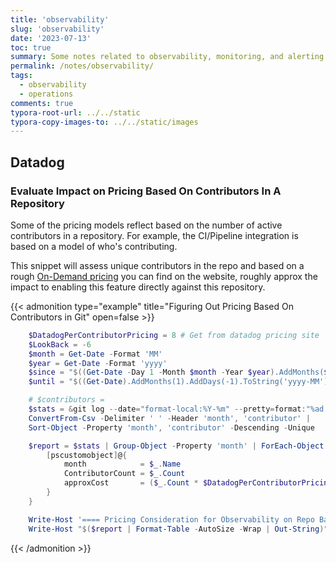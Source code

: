 ```yaml
---
title: 'observability'
slug: 'observability'
date: '2023-07-13'
toc: true
summary: Some notes related to observability, monitoring, and alerting.
permalink: /notes/observability/
tags:
  - observability
  - operations
comments: true
typora-root-url: ../../static
typora-copy-images-to: ../../static/images
---
```


## Datadog

### Evaluate Impact on Pricing Based On Contributors In A Repository

Some of the pricing models reflect based on the number of active contributors in a repository.
For example, the CI/Pipeline integration is based on a model of who's contributing.

This snippet will assess unique contributors in the repo and based on a rough [On-Demand pricing] you can find on the website, roughly approx the impact to enabling this feature directly against this repository.

{{< admonition type="example" title="Figuring Out Pricing Based On Contributors in Git" open=false >}}

```powershell title="CalcDatadogPricing.ps1"
    $DatadogPerContributorPricing = 8 # Get from datadog pricing site
    $LookBack = -6
    $month = Get-Date -Format 'MM'
    $year = Get-Date -Format 'yyyy'
    $since = "$((Get-Date -Day 1 -Month $month -Year $year).AddMonths($LookBack).AddDays(-1).ToString('yyyy-MM'))"
    $until = "$((Get-Date).AddMonths(1).AddDays(-1).ToString('yyyy-MM')))"

    # $contributors =
    $stats = &git log --date="format-local:%Y-%m" --pretty=format:"%ad %ae" --since="$since" --until="$until" |
    ConvertFrom-Csv -Delimiter ' ' -Header 'month', 'contributor' |
    Sort-Object -Property 'month', 'contributor' -Descending -Unique

    $report = $stats | Group-Object -Property 'month' | ForEach-Object {
        [pscustomobject]@{
            month            = $_.Name
            ContributorCount = $_.Count
            approxCost       = ($_.Count * $DatadogPerContributorPricing).ToString('C0')
        }
    }

    Write-Host '==== Pricing Consideration for Observability on Repo Based on Contributors Per Month ====' -ForegroundColor Green
    Write-Host "$($report | Format-Table -AutoSize -Wrap | Out-String)" -ForegroundColor DarkGray
```

{{< /admonition >}}

[On-Demand Pricing]: https://www.datadoghq.com/pricing/?product=ci-visibility#products
